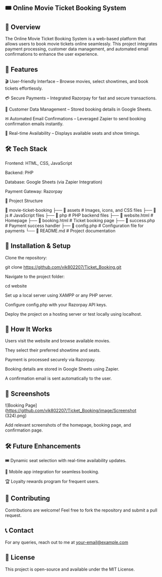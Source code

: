 ## 🎟️ Online Movie Ticket Booking System

## 📌 Overview

The Online Movie Ticket Booking System is a web-based platform that allows users to book movie tickets online seamlessly. This project integrates payment processing, customer data management, and automated email confirmations to enhance the user experience.

## 🚀 Features

🎬 User-friendly Interface – Browse movies, select showtimes, and book tickets effortlessly.

💳 Secure Payments – Integrated Razorpay for fast and secure transactions.

📝 Customer Data Management – Stored booking details in Google Sheets.

✉ Automated Email Confirmations – Leveraged Zapier to send booking confirmation emails instantly.

📅 Real-time Availability – Displays available seats and show timings.

## 🛠️ Tech Stack

Frontend: HTML, CSS, JavaScript

Backend: PHP

Database: Google Sheets (via Zapier Integration)

Payment Gateway: Razorpay

📂 Project Structure

📂 movie-ticket-booking
├── 📁 assets          # Images, icons, and CSS files
├── 📁 js              # JavaScript files
├── 📁 php            # PHP backend files
├── 📜 website.html      # Homepage
├── 📜 booking.html    # Ticket booking page
├── 📜 success.php     # Payment success handler
├── 📜 config.php      # Configuration file for payments
└── 📜 README.md       # Project documentation

## 📌 Installation & Setup

Clone the repository:

git clone https://github.com/vik802207/Ticket_Booking.git

Navigate to the project folder:

cd website

Set up a local server using XAMPP or any PHP server.

Configure config.php with your Razorpay API keys.

Deploy the project on a hosting server or test locally using localhost.

## 🔧 How It Works

Users visit the website and browse available movies.

They select their preferred showtime and seats.

Payment is processed securely via Razorpay.

Booking details are stored in Google Sheets using Zapier.

A confirmation email is sent automatically to the user.

## 📸 Screenshots

![Booking Page](https://github.com/vik802207/Ticket_Booking/image/Screenshot (324).png)

Add relevant screenshots of the homepage, booking page, and confirmation page.

## 🛠️ Future Enhancements

🎟 Dynamic seat selection with real-time availability updates.

📲 Mobile app integration for seamless booking.

🏆 Loyalty rewards program for frequent users.

## 🤝 Contributing

Contributions are welcome! Feel free to fork the repository and submit a pull request.

## 📞 Contact

For any queries, reach out to me at your-email@example.com

## 📜 License

This project is open-source and available under the MIT License.


